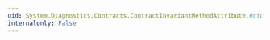 ```yaml
---
uid: System.Diagnostics.Contracts.ContractInvariantMethodAttribute.#ctor
internalonly: False
---
```

